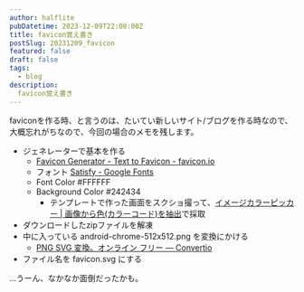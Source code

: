 ```yaml
---
author: halflite
pubDatetime: 2023-12-09T22:00:00Z
title: favicon覚え書き
postSlug: 20231209_favicon
featured: false
draft: false
tags:
  - blog
description:
  favicon覚え書き
---
```


faviconを作る時、と言うのは、たいてい新しいサイト/ブログを作る時なので、大概忘れがちなので、今回の場合のメモを残します。

* ジェネレーターで基本を作る
    * [Favicon Generator - Text to Favicon - favicon.io](https://favicon.io/favicon-generator/)
    * フォント [Satisfy - Google Fonts](https://fonts.google.com/specimen/Satisfy)
    * Font Color #FFFFFF
    * Background Color #242434
       * テンプレートで作った画面をスクショ撮って、[イメージカラーピッカー | 画像から色(カラーコード)を抽出](https://lab.syncer.jp/Tool/Image-Color-Picker/)で採取
* ダウンロードしたzipファイルを解凍
* 中に入っている android-chrome-512x512.png を変換にかける
    * [PNG SVG 変換。オンライン フリー — Convertio](https://convertio.co/ja/png-svg/)
* ファイル名を favicon.svg にする

…うーん、なかなか面倒だったかも。
